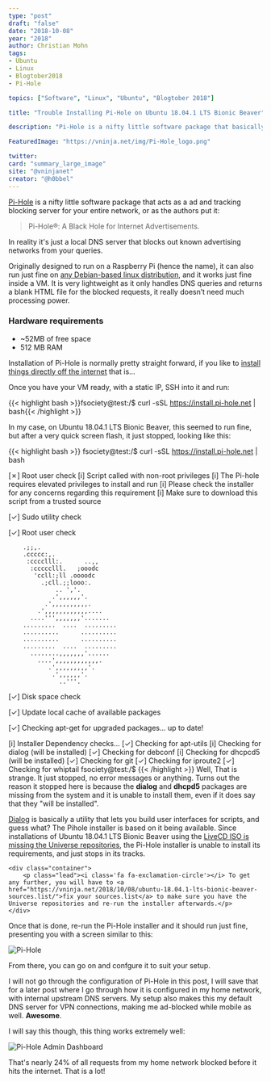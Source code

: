 ```yaml
---
type: "post"
draft: "false"
date: "2018-10-08"
year: "2018"
author: Christian Mohn
tags:
- Ubuntu
- Linux
- Blogtober2018
- Pi-Hole

topics: ["Software", "Linux", "Ubuntu", "Blogtober 2018"]

title: "Trouble Installing Pi-Hole on Ubuntu 18.04.1 LTS Bionic Beaver"

description: "Pi-Hole is a nifty little software package that basically acts as a ad and tracking blocking server for your entire network. The installer silently fails on Ubuntu 18.04.1 LTS Bionic Beaver, since it can not install dependencies. That's not good, but hey, there is an easy fix!"

FeaturedImage: "https://vninja.net/img/Pi-Hole_logo.png"

twitter:
card: "summary_large_image"
site: "@vninjanet"
creator: "@h0bbel" 
---
```


[Pi-Hole](https://pi-hole.net/) is a nifty little software package that acts as a ad and tracking blocking server for your entire network, or as the authors put it:

> Pi-Hole®: A Black Hole for Internet Advertisements.

In reality it's just a local DNS server that blocks out known advertising networks from your queries.

Originally designed to run on a Raspberry Pi (hence the name), it can also run just fine on [any Debian-based linux distribution](https://discourse.pi-hole.net/t/hardware-software-requirements/273), and it works just fine inside a VM. It is very lightweight as it only handles DNS queries and returns a blank HTML file for the blocked requests, it really doesn’t need much processing power.

### Hardware requirements
* ~52MB of free space
* 512 MB RAM

Installation of Pi-Hole is normally pretty straight forward, if you like to [install things directly off the internet](https://sandstorm.io/news/2015-09-24-is-curl-bash-insecure-pgp-verified-install) that is...

Once you have your VM ready, with a static IP, SSH into it and run:

{{< highlight bash >}}fsociety@test:/$ curl -sSL https://install.pi-hole.net | bash{{< /highlight >}}

In my case, on Ubuntu 18.04.1 LTS Bionic Beaver, this seemed to run fine, but after a very quick screen flash, it just stopped, looking like this:

{{< highlight bash >}}
fsociety@test:/$ curl -sSL https://install.pi-hole.net | bash

  [✗] Root user check
  [i] Script called with non-root privileges
  [i] The Pi-hole requires elevated privileges to install and run
  [i] Please check the installer for any concerns regarding this requirement
  [i] Make sure to download this script from a trusted source

  [✓] Sudo utility check

  [✓] Root user check

        .;;,.
        .ccccc:,.
         :cccclll:.      ..,,
          :ccccclll.   ;ooodc
           'ccll:;ll .oooodc
             .;cll.;;looo:.
                 .. ','.
                .',,,,,,'.
              .',,,,,,,,,,.
            .',,,,,,,,,,,,....
          ....''',,,,,,,'.......
        .........  ....  .........
        ..........      ..........
        ..........      ..........
        .........  ....  .........
          ........,,,,,,,'......
            ....',,,,,,,,,,,,.
               .',,,,,,,,,'.
                .',,,,,,'.
                  ..'''.

  [✓] Disk space check

  [✓] Update local cache of available packages

  [✓] Checking apt-get for upgraded packages... up to date!

  [i] Installer Dependency checks...
  [✓] Checking for apt-utils
  [i] Checking for dialog (will be installed)
  [✓] Checking for debconf
  [i] Checking for dhcpcd5 (will be installed)
  [✓] Checking for git
  [✓] Checking for iproute2
  [✓] Checking for whiptail
fsociety@test:/$
{{< /highlight >}}
Well, That is strange. It just stopped, no error messages or anything. Turns out the reason it stopped here is because the **dialog** and **dhcpd5** packages are missing from the system and it is unable to install them, even if it does say that they "will be installed". 

[Dialog](https://www.linuxjournal.com/article/2807) is basically a utility that lets you build user interfaces for scripts, and guess what? The Pihole installer is based on it being available. Since installations of Ubuntu 18.04.1 LTS Bionic Beaver using the [LiveCD ISO is missing the Universe repositories](https://vninja.net/2018/10/08/ubuntu-18.04.1-lts-bionic-beaver-sources.list/), the Pi-Hole installer is unable to install its requirements, and just stops in its tracks. 

<!--Jumbotron-->
<div class="jumbotron jumbotron-fluid">

    <div class="container">
        <p class="lead"><i class='fa fa-exclamation-circle'></i> To get any further, you will have to <a href="https://vninja.net/2018/10/08/ubuntu-18.04.1-lts-bionic-beaver-sources.list/">fix your sources.list</a> to make sure you have the Universe repositories and re-run the installer afterwards.</p>
    </div>

</div>
<!--Jumbotron-->

Once that is done, re-run the Pi-Hole installer and it should run just fine, presenting you with a screen similar to this:

![Pi-Hole](/img/pi-hole1.png#center)

From there, you can go on and confgure it to suit your setup. 

I will not go through the configuration of Pi-Hole in this post, I will save that for a later post where I go through how it is configured in my home network, with internal upstream DNS servers. My setup also makes this my default DNS server for VPN connections, making me ad-blocked while mobile as well. **Awesome**.

I will say this though, this thing works extremely well:

![Pi-Hole Admin Dashboard](/img/pi-hole2.png#center)

That's nearly 24% of all requests from my home network blocked before it hits the internet. That is a lot!